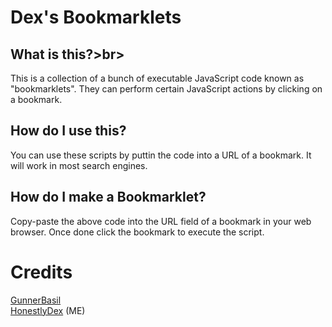 # Dex's Bookmarklets<br>

## What is this?>br>
This is a collection of a bunch of executable JavaScript code known as "bookmarklets". They can perform certain JavaScript actions by clicking on a bookmark.

## How do I use this?<br>
You can use these scripts by puttin the code into a URL of a bookmark. It will work in most search engines.

## How do I make a Bookmarklet?<br>
Copy-paste the above code into the URL field of a bookmark in your web browser. Once done click the bookmark to execute the script.

# Credits<br>
<a href="https://github.com/GunnerBasil/">GunnerBasil</a><br>
<a href="https://github.com/HonestlyDex/">HonestlyDex</a> (ME)
